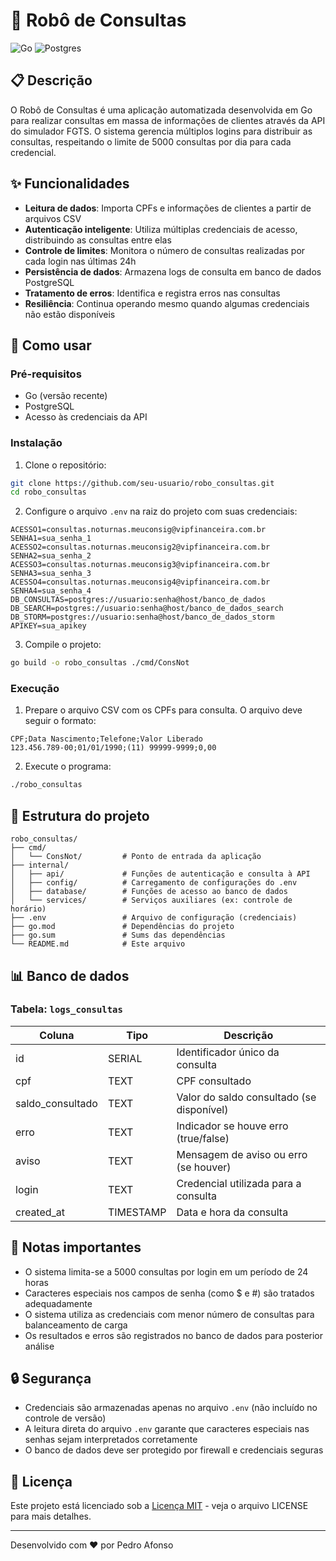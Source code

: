 # 🤖 Robô de Consultas

![Go](https://img.shields.io/badge/go-%2300ADD8.svg?style=for-the-badge&logo=go&logoColor=white)
![Postgres](https://img.shields.io/badge/postgres-%23316192.svg?style=for-the-badge&logo=postgresql&logoColor=white)

## 📋 Descrição

O Robô de Consultas é uma aplicação automatizada desenvolvida em Go para realizar consultas em massa de informações de clientes através da API do simulador FGTS. O sistema gerencia múltiplos logins para distribuir as consultas, respeitando o limite de 5000 consultas por dia para cada credencial.

## ✨ Funcionalidades

- **Leitura de dados**: Importa CPFs e informações de clientes a partir de arquivos CSV
- **Autenticação inteligente**: Utiliza múltiplas credenciais de acesso, distribuindo as consultas entre elas
- **Controle de limites**: Monitora o número de consultas realizadas por cada login nas últimas 24h
- **Persistência de dados**: Armazena logs de consulta em banco de dados PostgreSQL
- **Tratamento de erros**: Identifica e registra erros nas consultas
- **Resiliência**: Continua operando mesmo quando algumas credenciais não estão disponíveis

## 🚀 Como usar

### Pré-requisitos

- Go (versão recente)
- PostgreSQL
- Acesso às credenciais da API

### Instalação

1. Clone o repositório:
```bash
git clone https://github.com/seu-usuario/robo_consultas.git
cd robo_consultas
```

2. Configure o arquivo `.env` na raiz do projeto com suas credenciais:
```env
ACESSO1=consultas.noturnas.meuconsig@vipfinanceira.com.br
SENHA1=sua_senha_1
ACESSO2=consultas.noturnas.meuconsig2@vipfinanceira.com.br
SENHA2=sua_senha_2
ACESSO3=consultas.noturnas.meuconsig3@vipfinanceira.com.br
SENHA3=sua_senha_3
ACESSO4=consultas.noturnas.meuconsig4@vipfinanceira.com.br
SENHA4=sua_senha_4
DB_CONSULTAS=postgres://usuario:senha@host/banco_de_dados
DB_SEARCH=postgres://usuario:senha@host/banco_de_dados_search
DB_STORM=postgres://usuario:senha@host/banco_de_dados_storm
APIKEY=sua_apikey
```

3. Compile o projeto:
```bash
go build -o robo_consultas ./cmd/ConsNot
```

### Execução

1. Prepare o arquivo CSV com os CPFs para consulta. O arquivo deve seguir o formato:
```csv
CPF;Data Nascimento;Telefone;Valor Liberado
123.456.789-00;01/01/1990;(11) 99999-9999;0,00
```

2. Execute o programa:
```bash
./robo_consultas
```

## 🧰 Estrutura do projeto

```
robo_consultas/
├── cmd/
│   └── ConsNot/         # Ponto de entrada da aplicação
├── internal/
│   ├── api/             # Funções de autenticação e consulta à API
│   ├── config/          # Carregamento de configurações do .env
│   ├── database/        # Funções de acesso ao banco de dados
│   └── services/        # Serviços auxiliares (ex: controle de horário)
├── .env                 # Arquivo de configuração (credenciais)
├── go.mod               # Dependências do projeto
├── go.sum               # Sums das dependências
└── README.md            # Este arquivo
```

## 📊 Banco de dados

### Tabela: `logs_consultas`

| Coluna          | Tipo     | Descrição                                |
|-----------------|----------|-----------------------------------------|
| id              | SERIAL   | Identificador único da consulta         |
| cpf             | TEXT     | CPF consultado                           |
| saldo_consultado| TEXT     | Valor do saldo consultado (se disponível)|
| erro            | TEXT     | Indicador se houve erro (true/false)     |
| aviso           | TEXT     | Mensagem de aviso ou erro (se houver)    |
| login           | TEXT     | Credencial utilizada para a consulta     |
| created_at      | TIMESTAMP| Data e hora da consulta                  |

## 📝 Notas importantes

- O sistema limita-se a 5000 consultas por login em um período de 24 horas
- Caracteres especiais nos campos de senha (como $ e #) são tratados adequadamente
- O sistema utiliza as credenciais com menor número de consultas para balanceamento de carga
- Os resultados e erros são registrados no banco de dados para posterior análise

## 🔒 Segurança

- Credenciais são armazenadas apenas no arquivo `.env` (não incluído no controle de versão)
- A leitura direta do arquivo `.env` garante que caracteres especiais nas senhas sejam interpretados corretamente
- O banco de dados deve ser protegido por firewall e credenciais seguras

## 📄 Licença

Este projeto está licenciado sob a [Licença MIT](LICENSE) - veja o arquivo LICENSE para mais detalhes.

---

Desenvolvido com ❤️ por Pedro Afonso